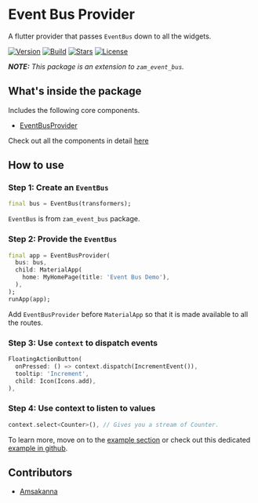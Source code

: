 # Event Bus Provider

A flutter provider that passes `EventBus` down to all the widgets.  
  
[![Version](https://img.shields.io/pub/v/zam_event_bus_provider?color=%234287f5)](https://pub.dev/packages/zam_event_bus_provider)
[![Build](https://github.com/zamstation/zam_event_bus_provider/actions/workflows/build.yaml/badge.svg)](https://github.com/zamstation/zam_event_bus_provider/actions/workflows/build.yaml)
[![Stars](https://img.shields.io/github/stars/zamstation/zam_event_bus_provider.svg?style=flat&logo=github&colorB=deeppink&label=stars)](https://github.com/zamstation/zam_event_bus_provider/stargazers)
[![License](https://img.shields.io/github/license/zamstation/zam_event_bus_provider)](https://pub.dev/packages/zam_event_bus_provider/license)

***NOTE:** This package is an extension to `zam_event_bus`.*

## What's inside the package

Includes the following core components.

  * [EventBusProvider](https://pub.dev/documentation/zam_event_bus_provider/latest/zam_event_bus_provider/EventBusProvider-class.html)

Check out all the components in detail [here](https://pub.dev/documentation/zam_event_bus_provider/latest/zam_event_bus_provider/zam_event_bus_provider-library.html)

## How to use

### Step 1: Create an `EventBus`

```dart
final bus = EventBus(transformers);
```
`EventBus` is from `zam_event_bus` package.

### Step 2: Provide the `EventBus`

```dart
final app = EventBusProvider(
  bus: bus,
  child: MaterialApp(
    home: MyHomePage(title: 'Event Bus Demo'),
  ),
);
runApp(app);  
```

Add `EventBusProvider` before `MaterialApp` so that it is made available to all the routes.

### Step 3: Use `context` to dispatch events

```dart
FloatingActionButton(
  onPressed: () => context.dispatch(IncrementEvent()),
  tooltip: 'Increment',
  child: Icon(Icons.add),
),
```

### Step 4: Use context to listen to values

```dart
context.select<Counter>(), // Gives you a stream of Counter.
```

To learn more, move on to the [example section](https://pub.dev/packages/zam_event_bus_provider/example) or check out this dedicated [example in github](https://github.com/zamstation/zam_event_bus_provider/blob/main/example/lib/main.dart).

## Contributors
  * [Amsakanna](https://github.com/amsakanna)
